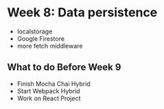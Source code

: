 # Week 8: Data persistence

- localstorage
- Google Firestore
- more fetch middleware

## What to do Before Week 9

- Finish Mocha Chai Hybrid
- Start Webpack Hybrid
- Work on React Project
